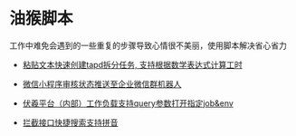 # 油猴脚本
工作中难免会遇到的一些重复的步骤导致心情很不美丽，使用脚本解决省心省力


- [粘贴文本快速创建tapd拆分任务, 支持根据数学表达式计算工时](./tapd_quick_text_add_task/README.md)


- [微信小程序审核状态推送至企业微信群机器人](./wechat_mini_publish_state_push/README.md)


- [伏羲平台（内部）工作负载支持query参数打开指定job&env](./fuxi_url_query/README.md)



- [拦截接口快捷搜索支持拼音](./quick-search-by-interpected-api//README.md)

